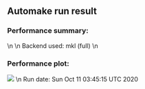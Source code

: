## Automake run result
### Performance summary:
\n
\n
Backend used: mkl (full)
\n
### Performance plot:
![](https://asset.cml.dev/b21650c77b199efc687ad3a73ccb1c89a8d8aaa3)
\n
Run date: Sun Oct 11 03:45:15 UTC 2020
